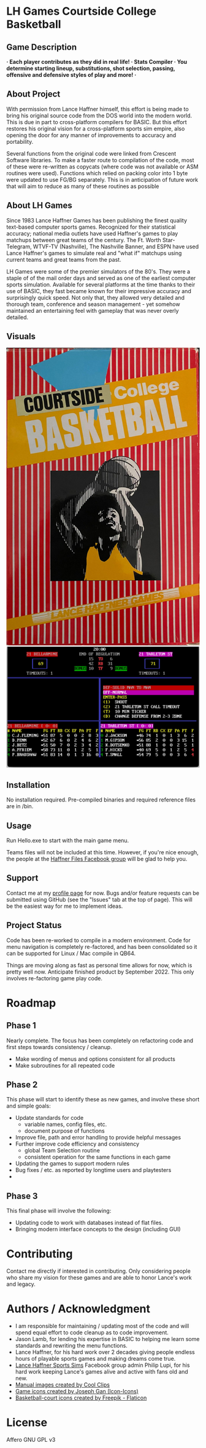 # LH Games Courtside College Basketball #

## Game Description ##
**· Each player contributes as they did in real life! · Stats Compiler · You determine starting lineup, substitutions, shot selection, passing, offensive and defensive styles of play and more! ·**

## About Project ##
With permission from Lance Haffner himself, this effort is being made to bring his original source code from the DOS world into the modern world. This is due in part to cross-platform compilers for BASIC. But this effort restores his original vision for a cross-platform sports sim empire, also opening the door for any manner of improvements to accuracy and portability.

Several functions from the original code were linked from Crescent Software libraries. To make a faster route to compilation of the code, most of these were re-written as copycats (where code was not available or ASM routines were used). Functions which relied on packing color into 1 byte were updated to use FG/BG separately. This is in anticipation of future work that will aim to reduce as many of these routines as possible

## About LH Games ##
Since 1983 Lance Haffner Games has been publishing the finest quality text-based computer sports games. Recognized for their statistical accuracy; national media outlets have used Haffner's games to play matchups between great teams of the century. The Ft. Worth Star-Telegram, WTVF-TV (Nashville), The Nashville Banner, and ESPN have used Lance Haffner's games to simulate real and "what if" matchups using current teams and great teams from the past.

LH Games were some of the premier simulators of the 80's. They were a staple of of the mail order days and  served as one of the earliest computer sports simulation. Available for several platforms at the time thanks to their use of BASIC, they fast became known for their impressive accuracy and surprisingly quick speed. Not only that, they allowed very detailed and thorough team, conference and season management - yet somehow maintained an entertaining feel with gameplay that was never overly detailed. 

## Visuals ##
![college basketball box art](cbb-box.jpg)
![college basketball in action](cbb-action.jpg)
	
## Installation ##
No installation required. Pre-compiled binaries and required reference files are in /bin.

## Usage ##
Run Hello.exe to start with the main game menu.

Teams files will not be included at this time. However, if you're nice enough, the people at the [Haffner Files Facebook group](https://www.facebook.com/groups/183455342454939) will be glad to help you.

## Support ##
Contact me at my [profile page](https://github.com/jleonard2099/jleonard2099/tree/main) for now.
Bugs and/or feature requests can be submitted using GitHub (see the "Issues" tab at the top of page). This will be the easiest way for me to implement ideas.

## Project Status ##
Code has been re-worked to compile in a modern environment. Code for menu navigation is completely re-factored, and has been consolidated so it can be supported for Linux / Mac compile in QB64.

Things are moving along as fast as personal time allows for now, which is pretty well now. Anticipate finished product by September 2022. This only involves re-factoring game play code.

# Roadmap #
## Phase 1 ##
Nearly complete. The focus has been completely on refactoring code and first steps towards consistency / cleanup.
- Make wording of menus and options consistent for all products
- Make subroutines for all repeated code

## Phase 2 ##
This phase will start to identify these as new games, and involve these short and simple goals:
- Update standards for code
	- variable names, config files, etc.
	- document purpose of functions
- Improve file, path and error handling to provide helpful messages
- Further improve code efficiency and consistency
	- global Team Selection routine 
	- consistent operation for the same functions in each game
- Updating the games to support modern rules
- Bug fixes / etc. as reported by longtime users and playtesters
- 
## Phase 3 ##
This final phase will involve the following:
- Updating code to work with databases instead of flat files.
- Bringing modern interface concepts to the design (including GUI)
 
# Contributing #
Contact me directly if interested in contributing. Only considering people who share my vision for these games and are able to honor Lance's work and legacy.

# Authors / Acknowledgment #
- I am responsible for maintaining / updating most of the code and will spend equal effort to code cleanup as to code improvement.
- Jason Lamb, for lending his expertise in BASIC to helping me learn some standards and rewriting the menu functions.
- Lance Haffner, for his hard work over 2 decades giving people endless hours of playable sports games and making dreams come true.
- [Lance Haffner Sports Sims](https://www.facebook.com/groups/115923978469802) Facebook group admin Philip Lupi, for his hard work keeping Lance's games alive and active with fans old and new.
- [Manual images created by Cool Clips](http://search.coolclips.com/)
- [Game icons created by Joseph Gan (Icon-Icons)](https://icon-icons.com/users/XHgnBHIfJk0ZlajSy0A0x/icon-sets/)
- [Basketball-court icons created by Freepik - Flaticon](https://www.flaticon.com/free-icons/basketball-court)

# License #
Affero GNU GPL v3

